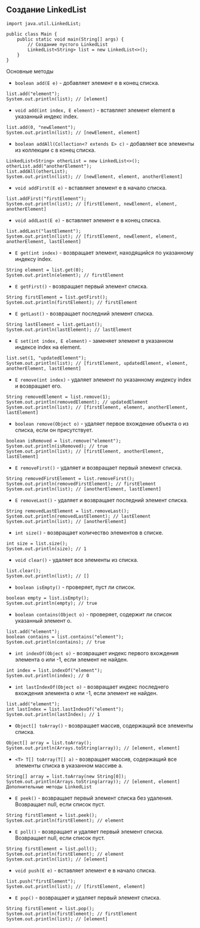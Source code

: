 
## Создание LinkedList

```
import java.util.LinkedList;

public class Main {
    public static void main(String[] args) {
        // Создание пустого LinkedList
        LinkedList<String> list = new LinkedList<>();
    }
}
```

Основные методы

- `boolean add(E e)` - добавляет элемент e в конец списка.

```
list.add("element");
System.out.println(list); // [element]
```

- `void add(int index, E element)` - вставляет элемент element в указанный индекс index.

```
list.add(0, "newElement");
System.out.println(list); // [newElement, element]
```

- `boolean addAll(Collection<? extends E> c)` - добавляет все элементы из коллекции c в конец списка.

```
LinkedList<String> otherList = new LinkedList<>();
otherList.add("anotherElement");
list.addAll(otherList);
System.out.println(list); // [newElement, element, anotherElement]
```

- `void addFirst(E e)` - вставляет элемент e в начало списка.

```
list.addFirst("firstElement");
System.out.println(list); // [firstElement, newElement, element, anotherElement]
```

- `void addLast(E e)` - вставляет элемент e в конец списка.

```
list.addLast("lastElement");
System.out.println(list); // [firstElement, newElement, element, anotherElement, lastElement]
```

- `E get(int index)` - возвращает элемент, находящийся по указанному индексу index.

```
String element = list.get(0);
System.out.println(element); // firstElement
```

- `E getFirst()` - возвращает первый элемент списка.

```
String firstElement = list.getFirst();
System.out.println(firstElement); // firstElement
```

- `E getLast()` - возвращает последний элемент списка.

```
String lastElement = list.getLast();
System.out.println(lastElement); // lastElement
```

- `E set(int index, E element)` - заменяет элемент в указанном индексе index на element.

```
list.set(1, "updatedElement");
System.out.println(list); // [firstElement, updatedElement, element, anotherElement, lastElement]
```

- `E remove(int index)` - удаляет элемент по указанному индексу index и возвращает его.

```
String removedElement = list.remove(1);
System.out.println(removedElement); // updatedElement
System.out.println(list); // [firstElement, element, anotherElement, lastElement]
```

- `boolean remove(Object o)` - удаляет первое вхождение объекта o из списка, если он присутствует.

```
boolean isRemoved = list.remove("element");
System.out.println(isRemoved); // true
System.out.println(list); // [firstElement, anotherElement, lastElement]
```

- `E removeFirst()` - удаляет и возвращает первый элемент списка.

```
String removedFirstElement = list.removeFirst();
System.out.println(removedFirstElement); // firstElement
System.out.println(list); // [anotherElement, lastElement]
```

- `E removeLast()` - удаляет и возвращает последний элемент списка.

```
String removedLastElement = list.removeLast();
System.out.println(removedLastElement); // lastElement
System.out.println(list); // [anotherElement]
```

- `int size()` - возвращает количество элементов в списке.

```
int size = list.size();
System.out.println(size); // 1
```

- `void clear()` - удаляет все элементы из списка.

```
list.clear();
System.out.println(list); // []
```

- `boolean isEmpty()` - проверяет, пуст ли список.

```
boolean empty = list.isEmpty();
System.out.println(empty); // true
```

- `boolean contains(Object o)` - проверяет, содержит ли список указанный элемент o.

```
list.add("element");
boolean contains = list.contains("element");
System.out.println(contains); // true
```

- `int indexOf(Object o)` - возвращает индекс первого вхождения элемента o или -1, если элемент не найден.

```
int index = list.indexOf("element");
System.out.println(index); // 0
```

- `int lastIndexOf(Object o)` - возвращает индекс последнего вхождения элемента o или -1, если элемент не найден.

```
list.add("element");
int lastIndex = list.lastIndexOf("element");
System.out.println(lastIndex); // 1
```

- `Object[] toArray()` - возвращает массив, содержащий все элементы списка.

```
Object[] array = list.toArray();
System.out.println(Arrays.toString(array)); // [element, element]
```

- `<T> T[] toArray(T[] a)` - возвращает массив, содержащий все элементы списка в указанном массиве a.

```
String[] array = list.toArray(new String[0]);
System.out.println(Arrays.toString(array)); // [element, element]
Дополнительные методы LinkedList
```

- `E peek()` - возвращает первый элемент списка без удаления. Возвращает null, если список пуст.

```
String firstElement = list.peek();
System.out.println(firstElement); // element
```

- `E poll()` - возвращает и удаляет первый элемент списка. Возвращает null, если список пуст.

```
String firstElement = list.poll();
System.out.println(firstElement); // element
System.out.println(list); // [element]
```

- `void push(E e)` - вставляет элемент e в начало списка.

```
list.push("firstElement");
System.out.println(list); // [firstElement, element]
```

- `E pop()` - возвращает и удаляет первый элемент списка.

```
String firstElement = list.pop();
System.out.println(firstElement); // firstElement
System.out.println(list); // [element]
```


